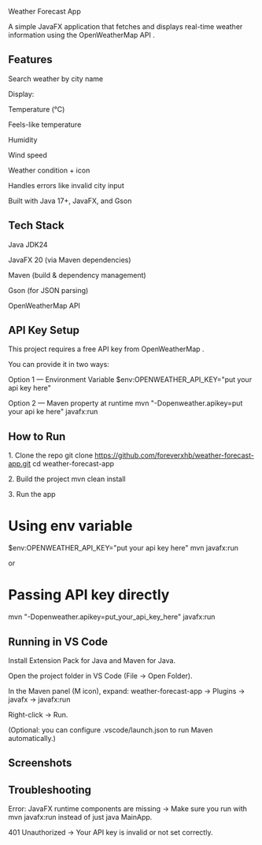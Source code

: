 Weather Forecast App

A simple JavaFX application that fetches and displays real-time weather information using the OpenWeatherMap API
.

## Features

Search weather by city name

Display:

Temperature (°C)

Feels-like temperature

Humidity

Wind speed

Weather condition + icon

Handles errors like invalid city input

Built with Java 17+, JavaFX, and Gson

## Tech Stack

Java JDK24

JavaFX 20 (via Maven dependencies)

Maven (build & dependency management)

Gson (for JSON parsing)

OpenWeatherMap API


## API Key Setup

This project requires a free API key from OpenWeatherMap
.

You can provide it in two ways:

Option 1 — Environment Variable 
$env:OPENWEATHER_API_KEY="put your api key here"

Option 2 — Maven property at runtime
mvn "-Dopenweather.apikey=put your api ke here" javafx:run

## How to Run
1️. Clone the repo
git clone https://github.com/foreverxhb/weather-forecast-app.git
cd weather-forecast-app

2️. Build the project
mvn clean install

3️. Run the app
# Using env variable
$env:OPENWEATHER_API_KEY="put your api key here"
mvn javafx:run


or

# Passing API key directly
mvn "-Dopenweather.apikey=put_your_api_key_here" javafx:run

## Running in VS Code

Install Extension Pack for Java and Maven for Java.

Open the project folder in VS Code (File → Open Folder).

In the Maven panel (M icon), expand:
weather-forecast-app → Plugins → javafx → javafx:run

Right-click → Run.

(Optional: you can configure .vscode/launch.json to run Maven automatically.)

## Screenshots


## Troubleshooting

Error: JavaFX runtime components are missing → Make sure you run with mvn javafx:run instead of just java MainApp.

401 Unauthorized → Your API key is invalid or not set correctly.

